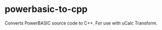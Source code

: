 powerbasic-to-cpp
=================

Converts PowerBASIC source code to C++.  For use with uCalc Transform.
